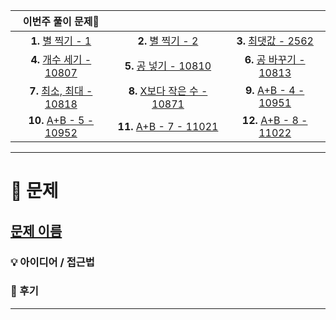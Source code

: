 | 이번주 풀이 문제🧩  |                   |                |
|:-------------:|:-------------------:|:-------------------:|
| **1.** [별 찍기 - 1](https://www.acmicpc.net/problem/2438) | **2.** [별 찍기 - 2](https://www.acmicpc.net/problem/2439) | **3.** [최댓값 - 2562](https://www.acmicpc.net/problem/2562) |
| **4.** [개수 세기 - 10807](https://www.acmicpc.net/problem/10807) | **5.** [공 넣기 - 10810](https://www.acmicpc.net/problem/10810) | **6.** [공 바꾸기 - 10813](https://www.acmicpc.net/problem/10813) |
| **7.** [최소, 최대 - 10818](https://www.acmicpc.net/problem/10818) | **8.** [X보다 작은 수 - 10871](https://www.acmicpc.net/problem/10871) | **9.** [A+B - 4 - 10951](https://www.acmicpc.net/problem/10951) |
|  **10.** [A+B - 5 - 10952](https://www.acmicpc.net/problem/10952) | **11.** [A+B - 7 - 11021](https://www.acmicpc.net/problem/11021) | **12.** [A+B - 8 - 11022](https://www.acmicpc.net/problem/11022) | **13.** [가까운 1 찾기 - 181898](https://school.programmers.co.kr/learn/courses/30/lessons/181898) | **14.** [카운트 다운 - 181899](https://school.programmers.co.kr/learn/courses/30/lessons/181899) | **15.** [글자 지우기 - 181900](https://school.programmers.co.kr/learn/courses/30/lessons/181900) | **16.** [배열 만들기 1 - 181901](https://school.programmers.co.kr/learn/courses/30/lessons/181901) | **17.** [문자 개수 세기 - 181902](https://school.programmers.co.kr/learn/courses/30/lessons/181902) | **18.** [나머지 - 3052](https://www.acmicpc.net/problem/3052) | **19.** [과제 안 내신 분..? - 5597](https://www.acmicpc.net/problem/5597) | **20.** [리스트 자르기 - 181897](https://school.programmers.co.kr/learn/courses/30/lessons/181897) |

---

# 🧩 문제

## [문제 이름](링크)

### 💡 아이디어 / 접근법 


### 🤔 후기

---